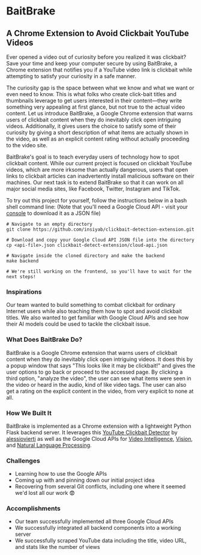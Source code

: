 # BaitBrake
## A Chrome Extension to Avoid Clickbait YouTube Videos

Ever opened a video out of curiosity before you realized it was clickbait? Save your time and keep your computer secure by using BaitBrake, a Chrome extension that notifies you if a YouTube video link is clickbait while attempting to satisfy your curiosity in a safe manner.

The curiosity gap is the space between what we know and what we want or even need to know. This is what folks who create click-bait titles and thumbnails leverage to get users interested in their content—they write something very appealing at first glance, but not true to the actual video content. Let us introduce BaitBrake, a Google Chrome extension that warns users of clickbait content when they do inevitably click open intriguing videos. Additionally, it gives users the choice to satisfy some of their curiosity by giving a short description of what items are actually shown in the video, as well as an explicit content rating without actually proceeding to the video site.

BaitBrake's goal is to teach everyday users of technology how to spot clickbait content. While our current project is focused on clickbait YouTube videos, which are more irksome than actually dangerous, users that open links to clickbait articles can inadvertently install malicious software on their machines. Our next task is to extend BaitBrake so that it can work on all major social media sites, like Facebook, Twitter, Instagram and TikTok.

To try out this project for yourself, follow the instructions below in a bash shell command line:
(Note that you'll need a Google Cloud API - visit your [console](https://console.cloud.google.com/) to download it as a JSON file)

```
# Navigate to an empty directory
git clone https://github.com/insiyab/clickbait-detection-extension.git

# Download and copy your Google Cloud API JSON file into the directory
cp <api-file>.json clickbait-detect-extension/cloud-api.json

# Navigate inside the cloned directory and make the backend
make backend

# We're still working on the frontend, so you'll have to wait for the next steps!
```

### Inspirations

Our team wanted to build something to combat clickbait for ordinary Internet users while also teaching them how to spot and avoid clickbait titles. We also wanted to get familiar with Google Cloud APIs and see how their AI models could be used to tackle the clickbait issue. 

### What Does BaitBrake Do?

BaitBrake is a Google Chrome extension that warns users of clickbait content when they do inevitably click open intriguing videos. It does this by a popup window that says "This looks like it may be clickbait!" and gives the user options to go back or proceed to the accessed page. By clicking a third option, "analyze the video", the user can see what items were seen in the video or heard in the audio, kind of like video tags. The user can also get a rating on the explicit content in the video, from very explicit to none at all.

### How We Built It

BaitBrake is implemented as a Chrome extension with a lightweight Python Flask backend server. It leverages this [YouTube Clickbait Detector](https://github.com/alessiovierti/youtube-clickbait-detector) by [alessiovierti](https://github.com/alessiovierti) as well as the Google Cloud APIs for [Video Intelligence](https://cloud.google.com/video-intelligence/docs), [Vision](https://cloud.google.com/vision/docs), and [Natural Language Processing](https://cloud.google.com/natural-language/docs). 

### Challenges

* Learning how to use the Google APIs
* Coming up with and pinning down our initial project idea
* Recovering from several Git conflicts, including one where it seemed we'd lost all our work 😨

### Accomplishments

* Our team successfully implemented all three Google Cloud APIs
* We successfully integrated all backend components into a working server
* We successfully scraped YouTube data including the title, video URL, and stats like the number of views

